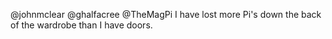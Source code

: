@johnmclear @ghalfacree @TheMagPi I have lost more Pi's down the back of the wardrobe than I have doors.